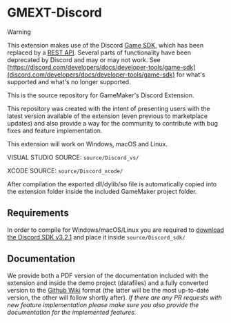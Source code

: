 # GMEXT-Discord

> [!WARNING]
> This extension makes use of the Discord [Game SDK](https://discord.com/developers/docs/developer-tools/game-sdk), which has been replaced by a [REST API](https://discord.com/developers/docs/reference). Several parts of functionality have been deprecated by Discord and may or may not work. See [https://discord.com/developers/docs/developer-tools/game-sdk](discord.com/developers/docs/developer-tools/game-sdk) for what's supported and what's no longer supported.

This is the source repository for GameMaker's Discord Extension.

This repository was created with the intent of presenting users with the latest version available of the extension (even previous to marketplace updates) and also provide a way for the community to contribute with bug fixes and feature implementation.

This extension will work on Windows, macOS and Linux.

VISUAL STUDIO SOURCE: `source/Discord_vs/`

XCODE SOURCE: `source/Discord_xcode/`

After compilation the exported dll/dylib/so file is automatically copied into the extension folder inside the included GameMaker project folder.

## Requirements

In order to compile for Windows/macOS/Linux you are required to [download the Discord SDK v3.2.1](https://dl-game-sdk.discordapp.net/3.2.1/discord_game_sdk.zip) and place it inside `source/Discord_sdk/`

## Documentation

We provide both a PDF version of the documentation included with the extension and inside the demo project (datafiles) and a fully converted version to the [Github Wiki](https://github.com/YoYoGames/GMEXT-Discord/wiki) format (the latter will be the most up-to-date version, the other will follow shortly after). *If there are any PR requests with new feature implementation please make sure you also provide the documentation for the implemented features.*

